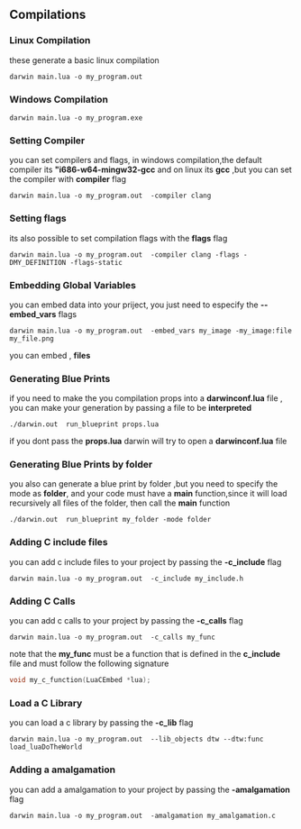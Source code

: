 ## Compilations

### Linux Compilation
these generate a basic linux compilation

```shell
darwin main.lua -o my_program.out  
```

### Windows Compilation
```shell
darwin main.lua -o my_program.exe
```
### Setting Compiler
you can set compilers and flags, in windows compilation,the default compiler its 
**"i686-w64-mingw32-gcc** and  on linux its **gcc** ,but you can set the compiler with 
**compiler** flag 
```shell
darwin main.lua -o my_program.out  -compiler clang
```
### Setting flags 
its also possible to set  compilation flags with the **flags** flag 
```shell
darwin main.lua -o my_program.out  -compiler clang -flags -DMY_DEFINITION -flags-static
```

### Embedding Global Variables
you can embed data into your priject, you just need to especify the **--embed_vars** flags 

```shell 
darwin main.lua -o my_program.out  -embed_vars my_image -my_image:file my_file.png 
```
you can embed , **files** 


### Generating Blue Prints
if you need to make the you compilation props into a **darwinconf.lua** file , you can make your generation by passing a file to be **interpreted** 
```shell
./darwin.out  run_blueprint props.lua 
```
if you dont pass the **props.lua** darwin will try to open a  **darwinconf.lua**  file 

### Generating Blue Prints by  folder 
you also can generate a blue print by folder ,but you need to specify the mode as **folder**, and your code 
must have a **main** function,since it will load recursively all files of the folder, then 
call the **main** function

```shell
./darwin.out  run_blueprint my_folder -mode folder 
```
### Adding C include files

you can add c include files to your project by passing the **-c_include** flag 
```shell
darwin main.lua -o my_program.out  -c_include my_include.h
```

### Adding C Calls 
you can add c calls to your project by passing the **-c_calls** flag 
```shell
darwin main.lua -o my_program.out  -c_calls my_func
```
note that the **my_func** must be a function that is defined in the **c_include** file
and must follow the following signature 
```c
void my_c_function(LuaCEmbed *lua);
```

###  Load a C Library
you can load a c library by passing the **-c_lib** flag 
```shell
darwin main.lua -o my_program.out  --lib_objects dtw --dtw:func load_luaDoTheWorld 
```

### Adding a amalgamation 
you can add a amalgamation to your project by passing the **-amalgamation** flag 
```shell
darwin main.lua -o my_program.out  -amalgamation my_amalgamation.c
```
